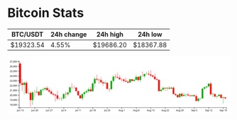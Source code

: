 # Bitcoin Stats

BTC/USDT|24h change|24h high|24h low|
|---|---|---|---|
|$19323.54|4.55%|$19686.20|$18367.88|

<img src="./chart.svg">
